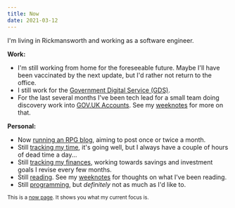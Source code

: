 ```yaml
---
title: Now
date: 2021-03-12
---
```


I'm living in Rickmansworth and working as a software engineer.

**Work:**

- I'm still working from home for the foreseeable future.  Maybe I'll
  have been vaccinated by the next update, but I'd rather not return
  to the office.
- I still work for the [Government Digital Service (GDS)][w1].
- For the last several months I've been tech lead for a small team
  doing discovery work into [GOV.UK Accounts][w2]. See my
  [weeknotes][w3] for more on that.

[w1]: https://www.gov.uk/government/organisations/government-digital-service
[w2]: https://gds.blog.gov.uk/2020/09/22/introducing-gov-uk-accounts/
[w3]: https://memo.barrucadu.co.uk/taxon/weeknotes.html

**Personal:**

- Now [running an RPG blog][p1], aiming to post once or twice a month.
- Still [tracking my time][p2], it's going well, but I always have a
  couple of hours of dead time a day...
- Still [tracking my finances][p3], working towards savings and
  investment goals I revise every few months.
- Still [reading][p4].  See my [weeknotes][w3] for thoughts on what
  I've been reading.
- Still [programming][p5], but *definitely* not as much as I'd like to.

[p1]: https://www.lookwhattheshoggothdraggedin.com/
[p2]: https://memo.barrucadu.co.uk/time-tracking.html
[p3]: https://memo.barrucadu.co.uk/personal-finance.html
[p4]: https://bookdb.barrucadu.co.uk
[p5]: https://github.com/barrucadu

<small>This is a [now page][]. It shows you what my current focus is.</small>

[now page]:  http://nownownow.com/about
